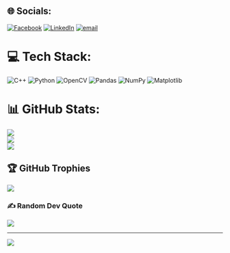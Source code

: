 
## 🌐 Socials:
[![Facebook](https://img.shields.io/badge/Facebook-%231877F2.svg?logo=Facebook&logoColor=white)](https://www.facebook.com/minh.khoa.631933/) [![LinkedIn](https://img.shields.io/badge/LinkedIn-%230077B5.svg?logo=linkedin&logoColor=white)](https://www.linkedin.com/in/cvmkhoa) [![email](https://img.shields.io/badge/Email-D14836?logo=gmail&logoColor=white)](https://mailto:chaukhoa05092005@gmail.com) 

# 💻 Tech Stack:
![C++](https://img.shields.io/badge/c++-%2300599C.svg?style=for-the-badge&logo=c%2B%2B&logoColor=white) ![Python](https://img.shields.io/badge/python-3670A0?style=for-the-badge&logo=python&logoColor=ffdd54) ![OpenCV](https://img.shields.io/badge/opencv-%23white.svg?style=for-the-badge&logo=opencv&logoColor=white) ![Pandas](https://img.shields.io/badge/pandas-%23150458.svg?style=for-the-badge&logo=pandas&logoColor=white) ![NumPy](https://img.shields.io/badge/numpy-%23013243.svg?style=for-the-badge&logo=numpy&logoColor=white) ![Matplotlib](https://img.shields.io/badge/Matplotlib-%23ffffff.svg?style=for-the-badge&logo=Matplotlib&logoColor=black)
# 📊 GitHub Stats:
![](https://github-readme-stats.vercel.app/api?username=Khoa-Neee&theme=holi&hide_border=false&include_all_commits=false&count_private=false)<br/>
![](https://nirzak-streak-stats.vercel.app/?user=Khoa-Neee&theme=holi&hide_border=false)<br/>
![](https://github-readme-stats.vercel.app/api/top-langs/?username=Khoa-Neee&theme=holi&hide_border=false&include_all_commits=false&count_private=false&layout=compact)

## 🏆 GitHub Trophies
![](https://github-profile-trophy.vercel.app/?username=Khoa-Neee&theme=radical&no-frame=false&no-bg=true&margin-w=4)

### ✍️ Random Dev Quote
![](https://quotes-github-readme.vercel.app/api?type=horizontal&theme=radical)

---
[![](https://visitcount.itsvg.in/api?id=Khoa-Neee&icon=0&color=0)](https://visitcount.itsvg.in)

<!-- Proudly created with GPRM ( https://gprm.itsvg.in ) -->
